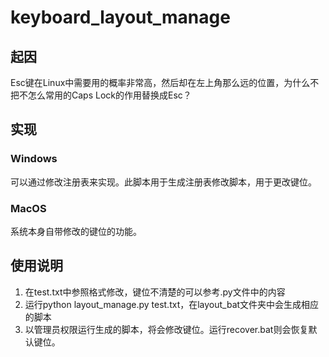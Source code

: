 # keyboard_layout_manage
## 起因
Esc键在Linux中需要用的概率非常高，然后却在左上角那么远的位置，为什么不把不怎么常用的Caps Lock的作用替换成Esc？
## 实现
### Windows
可以通过修改注册表来实现。此脚本用于生成注册表修改脚本，用于更改键位。
### MacOS
系统本身自带修改的键位的功能。
## 使用说明
1. 在test.txt中参照格式修改，键位不清楚的可以参考.py文件中的内容
2. 运行python layout_manage.py test.txt，在layout_bat文件夹中会生成相应的脚本
3. 以管理员权限运行生成的脚本，将会修改键位。运行recover.bat则会恢复默认键位。
